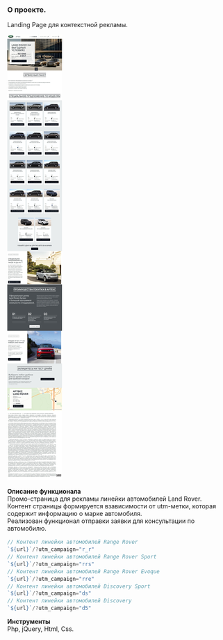 ### О проекте.  
Landing Page для контекстной рекламы.  

![Просмотр страницы](imgs/preview.jpeg)  

**Описание функционала**  
Промо-страница для рекламы линейки автомобилей Land Rover.  
Контент страницы формируется взависимости от utm-метки, которая содержит информацию о марке автомобиля.  
Реализован функционал отправки заявки для консультации по автомобилю.    
```javascript
// Контент линейки автомобилей Range Rover  
`${url}`/?utm_campaign="r_r"  
// Контент линейки автомобилей Range Rover Sport    
`${url}`/?utm_campaign="rrs"  
// Контент линейки автомобилей Range Rover Evoque    
`${url}`/?utm_campaign="rre"  
// Контент линейки автомобилей Discovery Sport    
`${url}`/?utm_campaign="ds"  
// Контент линейки автомобилей Discovery    
`${url}`/?utm_campaign="d5"
```       

**Инструменты**  
Php, jQuery, Html, Css. 